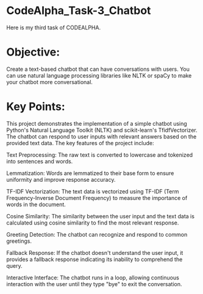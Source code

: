 # CodeAlpha_Task-3_Chatbot
Here is my third task of CODEALPHA.

# Objective:

Create a text-based chatbot that can have conversations with users. You can use natural language processing libraries like NLTK or spaCy to
make your chatbot more conversational.

# Key Points:

This project demonstrates the implementation of a simple chatbot using Python's Natural Language Toolkit (NLTK) and scikit-learn's TfidfVectorizer. The chatbot can respond to user inputs with relevant answers based on the provided text data. The key features of the 
project include:

Text Preprocessing: The raw text is converted to lowercase and tokenized into sentences and words.

Lemmatization: Words are lemmatized to their base form to ensure uniformity and improve response accuracy.

TF-IDF Vectorization: The text data is vectorized using TF-IDF (Term Frequency-Inverse Document Frequency) to measure the importance of words in the document.

Cosine Similarity: The similarity between the user input and the text data is calculated using cosine similarity to find the most relevant response.

Greeting Detection: The chatbot can recognize and respond to common greetings.

Fallback Response: If the chatbot doesn't understand the user input, it provides a fallback response indicating its inability to comprehend the query.

Interactive Interface: The chatbot runs in a loop, allowing continuous interaction with the user until they type "bye" to exit the conversation.





